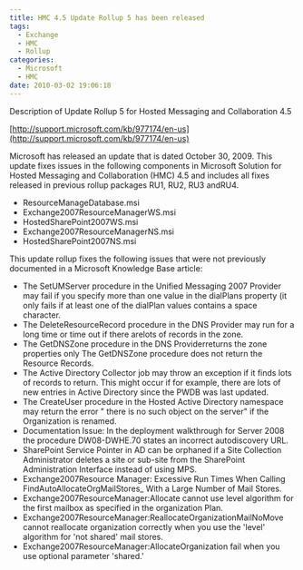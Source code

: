 ```yaml
---
title: HMC 4.5 Update Rollup 5 has been released
tags:
  - Exchange
  - HMC
  - Rollup
categories:
  - Microsoft
  - HMC
date: 2010-03-02 19:06:18
---
```


Description of Update Rollup 5 for Hosted Messaging and Collaboration 4.5

[http://support.microsoft.com/kb/977174/en-us](http://support.microsoft.com/kb/977174/en-us)

Microsoft has released an update that is dated October 30, 2009\. This update fixes issues in the following components in Microsoft Solution for Hosted Messaging and Collaboration (HMC) 4.5 and includes all fixes released in previous rollup packages RU1, RU2, RU3 andRU4.

*   ResourceManageDatabase.msi
*   Exchange2007ResourceManagerWS.msi
*   HostedSharePoint2007WS.msi
*   Exchange2007ResourceManagerNS.msi
*   HostedSharePoint2007NS.msi

This update rollup fixes the following issues that were not previously documented in a Microsoft Knowledge Base article:

*   The SetUMServer procedure in the Unified Messaging 2007 Provider may fail if you specify more than one value in the dialPlans property (it only fails if at least one of the dialPlan values contains a space character.
*   The DeleteResourceRecord procedure in the DNS Provider may run for a long time or time out if there arelots of records in the zone.
*   The GetDNSZone procedure in the DNS Providerreturns the zone properties only The GetDNSZone procedure does not return the Resource Records.
*   The Active Directory Collector job may throw an exception if it finds lots of records to return. This might occur if for example, there are lots of new entries in Active Directory since the PWDB was last updated.
*   The CreateUser procedure in the Hosted Active Directory namespace may return the error " there is no such object on the server" if the Organization is renamed.
*   Documentation Issue: In the deployment walkthrough for Server 2008 the procedure DW08-DWHE.70 states an incorrect autodiscovery URL.
*   SharePoint Service Pointer in AD can be orphaned if a Site Collection Administrator deletes a site or sub-site from the SharePoint Administration Interface instead of using MPS.
*   Exchange2007Resource Manager: Excessive Run Times When Calling FindAutoAllocateOrgMailStores_ With a Large Number of Mail Stores.
*   Exchange2007ResourceManager:Allocate cannot use level algorithm for the first mailbox as specified in the organization Plan.
*   Exchange2007ResourceManager:ReallocateOrganizationMailNoMove cannot reallocate organization correctly when you use the 'level' algorithm for 'not shared' mail stores.
*   Exchange2007ResourceManager:AllocateOrganization fail when you use optional parameter 'shared.'